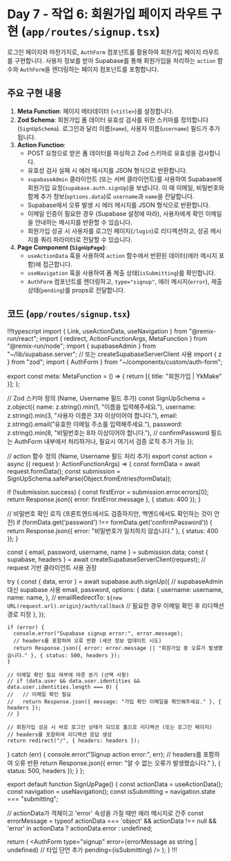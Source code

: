 # Day 7 - 작업 6: 회원가입 페이지 라우트 구현 (`app/routes/signup.tsx`)

로그인 페이지와 마찬가지로, `AuthForm` 컴포넌트를 활용하여 회원가입 페이지 라우트를 구현합니다. 사용자 정보를 받아 Supabase를 통해 회원가입을 처리하는 `action` 함수와 `AuthForm`을 렌더링하는 페이지 컴포넌트를 포함합니다.

## 주요 구현 내용

1.  **Meta Function**: 페이지 메타데이터 (`<title>`)를 설정합니다.
2.  **Zod Schema**: 회원가입 폼 데이터 유효성 검사를 위한 스키마를 정의합니다 (`SignUpSchema`). 로그인과 달리 이름(`name`), 사용자 이름(`username`) 필드가 추가됩니다.
3.  **Action Function**:
    *   POST 요청으로 받은 폼 데이터를 파싱하고 Zod 스키마로 유효성을 검사합니다.
    *   유효성 검사 실패 시 에러 메시지를 JSON 형식으로 반환합니다.
    *   `supabaseAdmin` 클라이언트 (또는 서버 클라이언트)를 사용하여 Supabase에 회원가입 요청(`supabase.auth.signUp`)을 보냅니다. 이 때 이메일, 비밀번호와 함께 추가 정보(`options.data`)로 `username`과 `name`을 전달합니다.
    *   Supabase에서 오류 발생 시 에러 메시지를 JSON 형식으로 반환합니다.
    *   이메일 인증이 필요한 경우 (Supabase 설정에 따라), 사용자에게 확인 이메일을 안내하는 메시지를 반환할 수 있습니다.
    *   회원가입 성공 시 사용자를 로그인 페이지(`/login`)로 리디렉션하고, 성공 메시지를 쿼리 파라미터로 전달할 수 있습니다.
4.  **Page Component (`SignUpPage`)**:
    *   `useActionData` 훅을 사용하여 `action` 함수에서 반환된 데이터(에러 메시지 포함)에 접근합니다.
    *   `useNavigation` 훅을 사용하여 폼 제출 상태(`isSubmitting`)를 확인합니다.
    *   `AuthForm` 컴포넌트를 렌더링하고, `type="signup"`, 에러 메시지(`error`), 제출 상태(`pending`)를 props로 전달합니다.

## 코드 (`app/routes/signup.tsx`)

!!!typescript
import { Link, useActionData, useNavigation } from "@remix-run/react";
import { redirect, ActionFunctionArgs, MetaFunction } from "@remix-run/node";
import { supabaseAdmin } from "~/lib/supabase.server"; // 또는 createSupabaseServerClient 사용
import { z } from "zod";
import { AuthForm } from "~/components/custom/auth-form";

export const meta: MetaFunction = () => {
  return [{ title: "회원가입 | YkMake" }];
};

// Zod 스키마 정의 (Name, Username 필드 추가)
const SignUpSchema = z.object({
  name: z.string().min(1, "이름을 입력해주세요."),
  username: z.string().min(3, "사용자 이름은 3자 이상이어야 합니다."),
  email: z.string().email("유효한 이메일 주소를 입력해주세요."),
  password: z.string().min(8, "비밀번호는 8자 이상이어야 합니다."),
  // confirmPassword 필드는 AuthForm 내부에서 처리하거나, 필요시 여기서 검증 로직 추가 가능
});

// action 함수 정의 (Name, Username 필드 처리 추가)
export const action = async ({ request }: ActionFunctionArgs) => {
  const formData = await request.formData();
  const submission = SignUpSchema.safeParse(Object.fromEntries(formData));

  if (!submission.success) {
    const firstError = submission.error.errors[0];
    return Response.json({ error: firstError.message }, { status: 400 });
  }

  // 비밀번호 확인 로직 (프론트엔드에서도 검증하지만, 백엔드에서도 확인하는 것이 안전)
  if (formData.get('password') !== formData.get('confirmPassword')) {
    return Response.json({ error: "비밀번호가 일치하지 않습니다." }, { status: 400 });
  }


  const { email, password, username, name } = submission.data;
  const { supabase, headers } = await createSupabaseServerClient(request); // request 기반 클라이언트 사용 권장

  try {
    const { data, error } = await supabase.auth.signUp({ // supabaseAdmin 대신 supabase 사용
      email,
      password,
      options: {
        data: {
          username: username,
          name: name,
        },
        // emailRedirectTo: `${new URL(request.url).origin}/auth/callback` // 필요한 경우 이메일 확인 후 리디렉션 경로 지정
      },
    });

    if (error) {
      console.error("Supabase signup error:", error.message);
      // headers를 포함하여 오류 반환 (세션 정보 업데이트 시도)
      return Response.json({ error: error.message || "회원가입 중 오류가 발생했습니다." }, { status: 500, headers });
    }

    // 이메일 확인 필요 여부에 따른 분기 (선택 사항)
    // if (data.user && data.user.identities && data.user.identities.length === 0) {
    //   // 이메일 확인 필요
    //   return Response.json({ message: "가입 확인 이메일을 확인해주세요." }, { headers });
    // }

    // 회원가입 성공 시 바로 로그인 상태가 되므로 홈으로 리디렉션 (또는 로그인 페이지)
    // headers를 포함하여 리디렉션 응답 생성
    return redirect("/", { headers: headers });


  } catch (err) {
    console.error("Signup action error:", err);
    // headers를 포함하여 오류 반환
    return Response.json({ error: "알 수 없는 오류가 발생했습니다." }, { status: 500, headers });
  }
};

export default function SignUpPage() {
  const actionData = useActionData<typeof action>();
  const navigation = useNavigation();
  const isSubmitting = navigation.state === "submitting";

  // actionData가 객체이고 'error' 속성을 가질 때만 에러 메시지로 간주
  const errorMessage = typeof actionData === 'object' && actionData !== null && 'error' in actionData ? actionData.error : undefined;

  return (
    <AuthForm
      type="signup"
      error={errorMessage as string | undefined} // 타입 단언 추가
      pending={isSubmitting}
    />
  );
}
!!! 